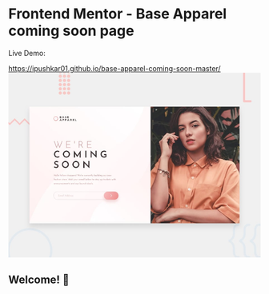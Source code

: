 # Frontend Mentor - Base Apparel coming soon page

Live Demo:

https://ipushkar01.github.io/base-apparel-coming-soon-master/
![Design preview for the Base Apparel coming soon page coding challenge](./design/desktop-preview.jpg)

## Welcome! 👋

